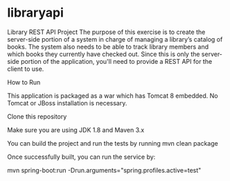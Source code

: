 # libraryapi
Library REST API Project
The purpose of this exercise is to create the server-side portion of a system in charge of managing a library’s catalog of books. The system also needs to be able to track library members and which books they currently have checked out. Since this is only the server-side portion of the application, you'll need to provide a REST API for the client to use.

How to Run

This application is packaged as a war which has Tomcat 8 embedded. No Tomcat or JBoss installation is necessary. 

  Clone this repository
  
  Make sure you are using JDK 1.8 and Maven 3.x
  
  You can build the project and run the tests by running mvn clean package
  
  Once successfully built, you can run the service by:
  
  mvn spring-boot:run -Drun.arguments="spring.profiles.active=test"
